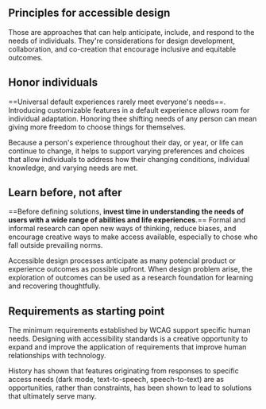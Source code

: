 ## Principles for accessible design
Those are approaches that can help anticipate, include, and respond to the needs of individuals. They're considerations for design development, collaboration, and co-creation that encourage inclusive and equitable outcomes.
## Honor individuals
==Universal default experiences rarely meet everyone's needs==. Introducing customizable features in a default experience allows room for individual adaptation. Honoring thee shifting needs of any person can mean giving more freedom to choose things for themselves.

Because a person's experience throughout their day, or year, or life can continue to change, it helps to support varying preferences and choices that allow individuals to address how their changing conditions, individual knowledge, and varying needs are met.
## Learn before, not after
==Before defining solutions, **invest time in understanding the needs of users with a wide range of abilities and life experiences**.== Formal and informal research can open new ways of thinking, reduce biases, and encourage creative ways to make access available, especially to chose who fall outside prevailing norms.

Accessible design processes anticipate as many potencial product or experience outcomes as possible upfront. When design problem arise, the exploration of outcomes can be used as a research foundation for learning and recovering thoughtfully.
## Requirements as starting point
The minimum requirements established by WCAG support specific human needs. Designing with accessibility standards is a creative opportunity to expand and improve the application of requirements that improve human relationships with technology.

History has shown that features originating from responses to specific access needs (dark mode, text-to-speech, speech-to-text) are as opportunities, rather than constraints, has been shown to lead to solutions that ultimately serve many.